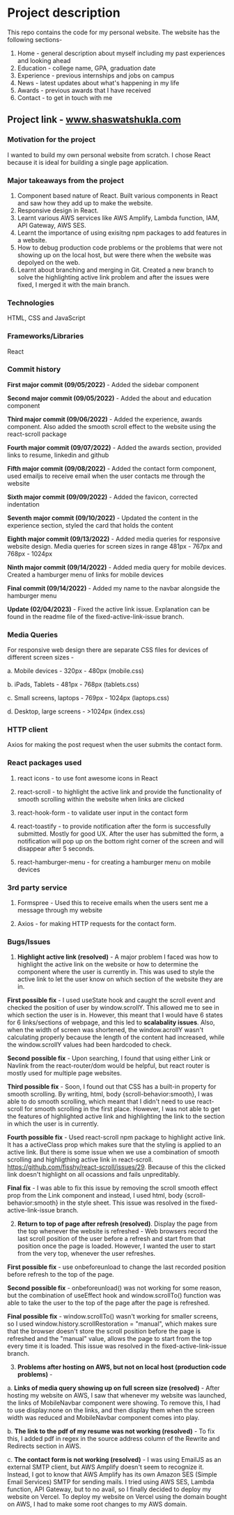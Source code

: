

# Project description

This repo contains the code for my personal website. The website has the following sections- 

1. Home - general description about myself including my past experiences and looking ahead
2. Education - college name, GPA, graduation date
3. Experience - previous internships and jobs on campus
4. News - latest updates about what's happening in my life
5. Awards - previous awards that I have received
6. Contact - to get in touch with me

## Project link - www.shaswatshukla.com

### Motivation for the project 

I wanted to build my own personal website from scratch. I chose React because it is ideal for building a single page application.  

### Major takeaways from the project

1. Component based nature of React. Built various components in React and saw how they add up to make the website. 
2. Responsive design in React.
3. Learnt various AWS services like AWS Amplify, Lambda function, IAM, API Gateway, AWS SES.
4. Learnt the importance of using exisitng npm packages to add features in a website. 
5. How to debug production code problems or the problems that were not showing up on the local host, but were there when the website was depolyed on the web.   
6. Learnt about branching and merging in Git. Created a new branch to solve the highlighting active link problem and after the issues were fixed, I merged it with the main branch.

### Technologies

HTML, CSS and JavaScript

### Frameworks/Libraries

React

### Commit history 

**First major commit (09/05/2022)** - Added the sidebar component

**Second major commit (09/05/2022)** - Added the about and education component

**Third major commit (09/06/2022)** - Added the experience, awards component. Also added the smooth scroll effect to the website using the react-scroll package

**Fourth major commit (09/07/2022)** - Added the awards section, provided links to resume, linkedin and github 

**Fifth major commit (09/08/2022)** - Added the contact form component, used emailjs to receive email when the user contacts me through the website

**Sixth major commit (09/09/2022)** -  Added the favicon, corrected indentation

**Seventh major commit (09/10/2022)** - Updated the content in the experience section, styled the card that holds the content 

**Eighth major commit (09/13/2022)** - Added media queries for responsive website design. Media queries for screen sizes in range 481px - 767px and 768px - 1024px 

**Ninth major commit (09/14/2022)** - Added media query for mobile devices. Created a hamburger menu of links for mobile devices

**Final commit (09/14/2022)** - Added my name to the navbar alongside the hamburger menu

**Update (02/04/2023)** - Fixed the active link issue. Explanation can be found in the readme file of the fixed-active-link-issue branch. 

### Media Queries 

For responsive web design there are separate CSS files for devices of different screen sizes -

a. Mobile devices - 320px - 480px (mobile.css)

b. iPads, Tablets - 481px - 768px (tablets.css)

c. Small screens, laptops - 769px - 1024px (laptops.css)

d. Desktop, large screens - >1024px (index.css)

### HTTP client 

Axios for making the post request when the user submits the contact form. 

### React packages used  

1. react icons - to use font awesome icons in React

2. react-scroll - to highlight the active link and provide the functionality of smooth scrolling within the website when links are clicked 

3. react-hook-form - to validate user input in the contact form

4. react-toastify - to provide notification after the form is successfully submitted. Mostly for good UX. After the user has submitted the form, a notification will pop up on the bottom right corner of the screen and will disappear after 5 seconds. 

5. react-hamburger-menu - for creating a hamburger menu on mobile devices

### 3rd party service 

1. Formspree - Used this to receive emails when the users sent me a message through my website

2. Axios - for making HTTP requests for the contact form.

### Bugs/Issues  

1. **Highlight active link (resolved)** - A major problem I faced was how to highlight the active link on the website or how to determine the component where the user is currently in. This was used to style the active link to let the user know on which section of the website they are in. 

**First possible fix** - I used useState hook and caught the scroll event and checked the position of user by window.scrollY. This allowed me to see in which section the user is in. However, this meant that I would have 6 states for 6 links/sections of webpage, and this led to **scalabality issues**. Also, when the width of screen was shortened, the window.acrollY wasn't calculating properly because the length of the content had increased, while the window.scrollY values had been hardcoded to check.

**Second possible fix** - Upon searching, I found that using either Link or Navlink from the react-router/dom would be helpful, but react router is mostly used for multiple page websites. 

**Third possible fix** - Soon, I found out that CSS has a built-in property for smooth scrolling. By writing, html, body {scroll-behavior:smooth}, I was able to do smooth scrolling, which meant that I didn't need to use react-scroll for smooth scrolling in the first place. However, I was not able to get the features of highlighted active link and highlighting the link to the section in which the user is in currently.  

**Fourth possible fix** - Used react-scroll npm package to highlight active link. It has a activeClass prop which makes sure that the styling is applied to an active link. But there is some issue when we use a combination of smooth scrolling and highligthing active link in react-scroll. https://github.com/fisshy/react-scroll/issues/29. Because of this the clicked link doesn't highlight on all ocassions and fails unpreditably. 

**Final fix** - I was able to fix this issue by removing the scroll smooth effect prop from the Link component and instead, I used html, body {scroll-behavior:smooth}  in the style sheet. This issue was resolved in the fixed-active-link-issue branch.  

2. **Return to top of page after refresh (resolved)**. Display the page from the top whenever the website is refreshed - Web browsers record the last scroll position of the user before a refresh and start from that position once the page is loaded. However, I wanted the user to start from the very top, whenever the user refreshes. 

**First possible fix** - use onbeforeunload to change the last recorded position before refresh to the top of the page. 

**Second possible fix** - onbeforeunload() was not working for some reason, but the combination of useEffect hook and window.scrollTo() function was able to take the user to the top of the page after the page is refreshed.  

**Final possible fix** - window.scrollTo() wasn't working for smaller screens, so I used window.history.scrollRestoration = "manual", which makes sure that the browser doesn't store the scroll position before the page is refreshed and the "manual" value, allows the page to start from the top every time it is loaded. This issue was resolved in the fixed-active-link-issue branch.

3. **Problems after hosting on AWS, but not on local host (production code problems)** - 

a. **Links of media query showing up on full screen size (resolved)** - After hosting my website on AWS, I saw that whenever my website was launched, the links of MobileNavbar component were showing. To remove this, I had to use display:none on the links, and then display them when the screen width was reduced and MobileNavbar component comes into play. 

b. **The link to the pdf of my resume was not working (resolved)** - To fix this, I added pdf in regex in the source address column of the Rewrite and Redirects section in AWS.

c. **The contact form is not working (resolved)** - I was using EmailJS as an external SMTP client, but AWS Amplify doesn't seem to recognize it. Instead, I got to know that AWS Amplify has its own Amazon SES (Simple Email Services) SMTP for sending mails. I tried using AWS SES, Lambda function, API Gateway, but to no avail, so I finally decided to deploy my website on Vercel. To deploy my website on Vercel using the domain bought on AWS, I had to make some root changes to my AWS domain. 
